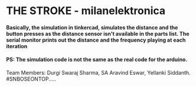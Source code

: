 # THE STROKE - milanelektronica
#### Basically, the simulation in tinkercad, simulates the distance and the button presses as the distance sensor isn't available in the parts list. The serial monitor prints out the distance and the frequency playing at each iteration
#### PS: The simulation code is not the same as the real code for the arduino. 

Team Members: Durgi Swaraj Sharma, SA Aravind Eswar, Yellanki Siddanth.
#SNBOSEONTOP.....
